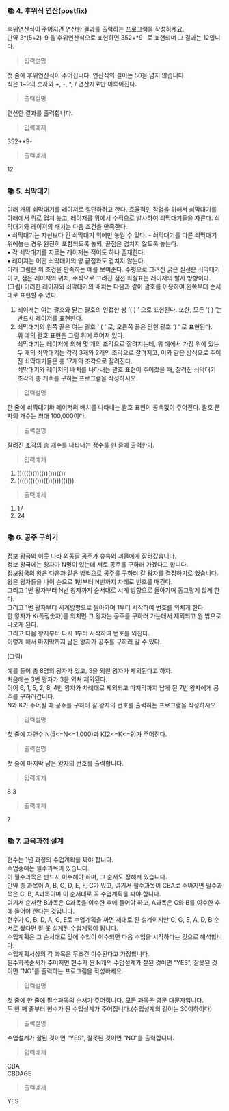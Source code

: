 ### 📚 4. 후위식 연산(postfix)

후위연산식이 주어지면 연산한 결과를 출력하는 프로그램을 작성하세요.   
만약 3*(5+2)-9 을 후위연산식으로 표현하면 352+*9- 로 표현되며 그 결과는 12입니다. 

> 입력설명

첫 줄에 후위연산식이 주어집니다. 연산식의 길이는 50을 넘지 않습니다.   
식은 1~9의 숫자와 +, -, *, / 연산자로만 이루어진다.

> 출력설명

연산한 결과를 출력합니다.

> 입력예제

352+*9-

> 출력예제

12

##

### 📚 5. 쇠막대기

여러 개의 쇠막대기를 레이저로 절단하려고 한다. 효율적인 작업을 위해서 쇠막대기를 아래에서 위로 겹쳐 놓고, 레이저를 위에서 수직으로 발사하여 쇠막대기들을 자른다. 쇠막대기와 레이저의 배치는 다음 조건을 만족한다.   
• 쇠막대기는 자신보다 긴 쇠막대기 위에만 놓일 수 있다. - 쇠막대기를 다른 쇠막대기 위에놓는 경우 완전히 포함되도록 놓되, 끝점은 겹치지 않도록 놓는다.   
• 각 쇠막대기를 자르는 레이저는 적어도 하나 존재한다.   
• 레이저는 어떤 쇠막대기의 양 끝점과도 겹치지 않는다.   
아래 그림은 위 조건을 만족하는 예를 보여준다. 수평으로 그려진 굵은 실선은 쇠막대기이고, 점은 레이저의 위치, 수직으로 그려진 점선 화살표는 레이저의 발사 방향이다.   
(그림)
이러한 레이저와 쇠막대기의 배치는 다음과 같이 괄호를 이용하여 왼쪽부터 순서대로 표현할 수 있다.   
1. 레이저는 여는 괄호와 닫는 괄호의 인접한 쌍 ‘( ) ’ 으로 표현된다. 또한, 모든 ‘( ) ’는 반드시 레이저를 표현한다.   
2. 쇠막대기의 왼쪽 끝은 여는 괄호 ‘ ( ’ 로, 오른쪽 끝은 닫힌 괄호 ‘) ’ 로 표현된다.   
위 예의 괄호 표현은 그림 위에 주어져 있다.   
쇠막대기는 레이저에 의해 몇 개의 조각으로 잘려지는데, 위 예에서 가장 위에 있는 두 개의 쇠막대기는 각각 3개와 2개의 조각으로 잘려지고, 이와 같은 방식으로 주어진 쇠막대기들은 총 17개의 조각으로 잘려진다.   
쇠막대기와 레이저의 배치를 나타내는 괄호 표현이 주어졌을 때, 잘려진 쇠막대기 조각의 총 개수를 구하는 프로그램을 작성하시오.   

> 입력설명

한 줄에 쇠막대기와 레이저의 배치를 나타내는 괄호 표현이 공백없이 주어진다. 괄호 문자의 개수는 최대 100,000이다.

> 출력설명

잘려진 조각의 총 개수를 나타내는 정수를 한 줄에 출력한다.

> 입력예제

1) ()(((()())(())()))(())   
2) (((()(()()))(())()))(()())

> 출력예제

1) 17   
2) 24

##

### 📚 6. 공주 구하기

정보 왕국의 이웃 나라 외동딸 공주가 숲속의 괴물에게 잡혀갔습니다.   
정보 왕국에는 왕자가 N명이 있는데 서로 공주를 구하러 가겠다고 합니다.    
정보왕국의 왕은 다음과 같은 방법으로 공주를 구하러 갈 왕자를 결정하기로 했습니다.   
왕은 왕자들을 나이 순으로 1번부터 N번까지 차례로 번호를 매긴다.   
그리고 1번 왕자부터 N번 왕자까지 순서대로 시계 방향으로 돌아가며 동그랗게 앉게 한다.   
그리고 1번 왕자부터 시계방향으로 돌아가며 1부터 시작하여 번호를 외치게 한다.   
한 왕자가 K(특정숫자)를 외치면 그 왕자는 공주를 구하러 가는데서 제외되고 원 밖으로 나오게 된다.   
그리고 다음 왕자부터 다시 1부터 시작하여 번호를 외친다.   
이렇게 해서 마지막까지 남은 왕자가 공주를 구하러 갈 수 있다.   

(그림)

예를 들어 총 8명의 왕자가 있고, 3을 외친 왕자가 제외된다고 하자.   
처음에는 3번 왕자가 3을 외쳐 제외된다.   
이어 6, 1, 5, 2, 8, 4번 왕자가 차례대로 제외되고 마지막까지 남게 된 7번 왕자에게 공주를 구하러갑니다.   
N과 K가 주어질 때 공주를 구하러 갈 왕자의 번호를 출력하는 프로그램을 작성하시오.

> 입력설명

첫 줄에 자연수 N(5<=N<=1,000)과 K(2<=K<=9)가 주어진다.

> 출력설명

첫 줄에 마지막 남은 왕자의 번호를 출력합니다.

> 입력예제

8 3 

> 출력예제

7  

##

### 📚 7. 교육과정 설계

현수는 1년 과정의 수업계획을 짜야 합니다.   
수업중에는 필수과목이 있습니다.   
이 필수과목은 반드시 이수해야 하며, 그 순서도 정해져 있습니다.   
만약 총 과목이 A, B, C, D, E, F, G가 있고, 여기서 필수과목이 CBA로 주어지면 필수과목은 C, B, A과목이며 이 순서대로 꼭 수업계획을 짜야 합니다.   
여기서 순서란 B과목은 C과목을 이수한 후에 들어야 하고, A과목은 C와 B를 이수한 후에 들어야 한다는 것입니다.   
현수가 C, B, D, A, G, E로 수업계획을 짜면 제대로 된 설계이지만 C, G, E, A, D, B 순서로 짰다면 잘 못 설계된 수업계획이 됩니다.   
수업계획은 그 순서대로 앞에 수업이 이수되면 다음 수업을 시작하다는 것으로 해석합니다.   
수업계획서상의 각 과목은 무조건 이수된다고 가정합니다.   
필수과목순서가 주어지면 현수가 짠 N개의 수업설계가 잘된 것이면 “YES", 잘못된 것이면 ”NO“를 출력하는 프로그램을 작성하세요.   

> 입력설명

첫 줄에 한 줄에 필수과목의 순서가 주어집니다. 모든 과목은 영문 대문자입니다.   
두 번 째 줄부터 현수가 짠 수업설계가 주어집니다.(수업설계의 길이는 30이하이다)

> 출력설명

수업설계가 잘된 것이면 “YES", 잘못된 것이면 ”NO“를 출력합니다.

> 입력예제

CBA   
CBDAGE

> 출력예제

YES  

##